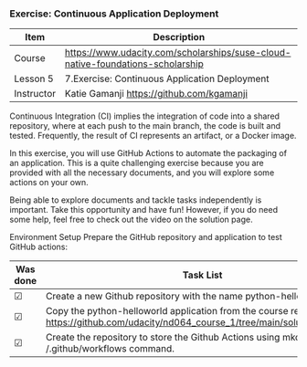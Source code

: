 ### Exercise: Continuous Application Deployment

Item  | Description
----------- | -----------
Course      | https://www.udacity.com/scholarships/suse-cloud-native-foundations-scholarship
Lesson 5    | 7.Exercise: Continuous Application Deployment
Instructor  | Katie Gamanji https://github.com/kgamanji

Continuous Integration (CI) implies the integration of code into a shared repository, where at each push to the 
main branch, the code is built and tested. Frequently, the result of CI represents an artifact, or a Docker image.

In this exercise, you will use GitHub Actions to automate the packaging of an application. This is a quite challenging 
exercise because you are provided with all the necessary documents, and you will explore some 
actions on your own.

Being able to explore documents and tackle tasks independently is important. Take this opportunity and have fun! 
However, if you do need some help, feel free to check out the video on the solution page.

Environment Setup
Prepare the GitHub repository and application to test GitHub actions:


Was done | Task List
--- | ---
&#9745; | Create a new Github repository with the name python-helloworld
&#9745; | Copy the python-helloworld application from the course repository https://github.com/udacity/nd064_course_1/tree/main/solutions/lesson1
&#9745; | Create the repository to store the Github Actions using mkdir -p /.github/workflows command.

